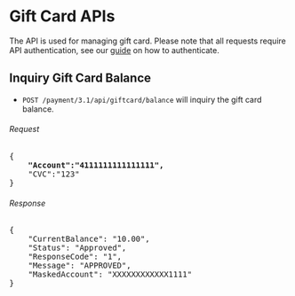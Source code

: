 # Gift Card APIs
The API is used for managing gift card. Please note that all requests require API authentication, see our [guide](Authentication.md) on how to authenticate.

Inquiry Gift Card Balance
------------------------------
* `POST /payment/3.1/api/giftcard/balance` will inquiry the gift card balance.

###### Request
<pre>
{
    <b>"Account":"4111111111111111",</b>
    "CVC":"123"  
}
</pre>
###### Response
<pre>
{
    "CurrentBalance": "10.00",
    "Status": "Approved",
    "ResponseCode": "1",
    "Message": "APPROVED",
    "MaskedAccount": "XXXXXXXXXXXX1111"
}
</pre>
